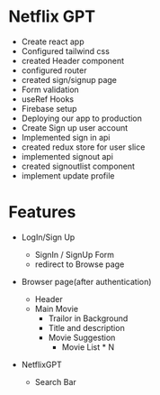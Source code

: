 # Netflix GPT

- Create react app
- Configured tailwind css
- created Header component
- configured router
- created sign/signup page
- Form validation
- useRef Hooks
- Firebase setup
- Deploying our app to production
- Create Sign up user account
- Implemented sign in api
- created redux store for user slice
- implemented signout api
- created signoutlist component
- implement update profile

# Features

- LogIn/Sign Up

  - SignIn / SignUp Form
  - redirect to Browse page

- Browser page(after authentication)

  - Header
  - Main Movie
    - Trailor in Background
    - Title and description
    - Movie Suggestion
      - Movie List \* N

- NetflixGPT
  - Search Bar
  - Movie Suggestion
